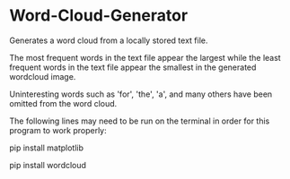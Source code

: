 # Word-Cloud-Generator
Generates a word cloud from a locally stored text file.

The most frequent words in the text file appear the largest while the least frequent words in the text file appear the smallest in the generated wordcloud image.

Uninteresting words such as 'for', 'the', 'a', and many others have been omitted from the word cloud.

The following lines may need to be run on the terminal in order for this program to work properly:

pip install matplotlib

pip install wordcloud

